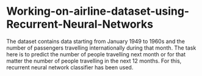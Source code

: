 # Working-on-airline-dataset-using-Recurrent-Neural-Networks
The dataset contains data starting from January 1949 to 1960s and the number of passengers travelling internationally during that month. The task here is to predict the number of people travelling next month or for that matter the number of people travelling in the next 12 months. For this, recurrent neural network classifier has been used.
